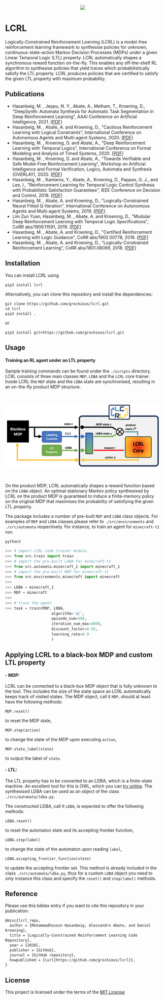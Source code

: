<p align="center">
    <img width="250" src="https://raw.githubusercontent.com/grockious/lcrl/master/assets/lcrl.png">
</p>
<!--- https://i.imgur.com/6Rf2GcE.png --->

# LCRL
Logically-Constrained Reinforcement Learning (LCRL) is a model-free reinforcement learning framework to synthesise
policies for unknown, continuous-state-action Markov Decision Processes (MDPs) under a given Linear Temporal Logic
(LTL) property. LCRL automatically shapes a synchronous reward function on-the-fly. This enables any
off-the-shelf RL algorithm to synthesise policies that yield traces which probabilistically satisfy the LTL property. LCRL produces policies that are certified to satisfy the given LTL property with maximum probability.

## Publications
* Hasanbeig, M. , Jeppu, N. Y., Abate, A., Melham, T., Kroening, D., "DeepSynth: Automata Synthesis for Automatic Task Segmentation in Deep Reinforcement Learning", AAAI Conference on Artificial Intelligence, 2021. [[PDF]](https://arxiv.org/pdf/1911.10244.pdf)
* Hasanbeig, M. , Abate, A. and Kroening, D., "Cautious Reinforcement Learning with Logical Constraints", International Conference on Autonomous Agents and Multi-agent Systems, 2020. [[PDF]](http://ifaamas.org/Proceedings/aamas2020/pdfs/p483.pdf)
* Hasanbeig, M. , Kroening, D. and Abate, A., "Deep Reinforcement Learning with Temporal Logics", International Conference on Formal Modeling and Analysis of Timed Systems, 2020. [[PDF]](https://link.springer.com/content/pdf/10.1007%2F978-3-030-57628-8_1.pdf)
* Hasanbeig, M. , Kroening, D. and Abate, A., "Towards Verifiable and Safe Model-Free Reinforcement Learning", Workshop on Artificial Intelligence and Formal Verification, Logics, Automata and Synthesis (OVERLAY), 2020. [[PDF]](http://ceur-ws.org/Vol-2509/invited.pdf)
* Hasanbeig, M. , Kantaros, Y., Abate, A., Kroening, D., Pappas, G. J., and Lee, I., "Reinforcement Learning for Temporal Logic Control Synthesis with Probabilistic Satisfaction Guarantees", IEEE Conference on Decision and Control, 2019. [[PDF]](https://arxiv.org/pdf/1909.05304.pdf)
* Hasanbeig, M. , Abate, A. and Kroening, D., "Logically-Constrained Neural Fitted Q-Iteration", International Conference on Autonomous Agents and Multi-agent Systems, 2019. [[PDF]](https://arxiv.org/pdf/1809.07823.pdf)
* Lim Zun Yuan, Hasanbeig, M. , Abate, A. and Kroening, D., "Modular Deep Reinforcement Learning with Temporal Logic Specifications", CoRR abs/1909.11591, 2019. [[PDF]](https://arxiv.org/pdf/1909.11591.pdf)
* Hasanbeig, M. , Abate, A. and Kroening, D., "Certified Reinforcement Learning with Logic Guidance", CoRR abs/1902.00778, 2019. [[PDF]](https://arxiv.org/pdf/1902.00778.pdf)
* Hasanbeig, M. , Abate, A. and Kroening, D., "Logically-Constrained Reinforcement Learning", CoRR abs/1801.08099, 2018. [[PDF]](https://arxiv.org/pdf/1801.08099.pdf)

## Installation
You can install LCRL using 
```
pip3 install lcrl
```

Alternatively, you can clone this repository and install the dependencies:
```
git clone https://github.com/grockious/lcrl.git
cd lcrl
pip3 install .
```
or
```
pip3 install git+https://github.com/grockious/lcrl.git
```

## Usage
#### Training an RL agent under an LTL property

Sample training commands can be found under the `./scripts` directory. LCRL consists of three main classes `MDP`, `LDBA` and the `LCRL` core trainer. Inside LCRL the `MDP` state and the `LDBA` state are synchronised, resulting in an on-the-fly product MDP structure.

&nbsp;
<p align="center">
    <img width="650" src="assets/lcrl_overview.png">
</p>
<!--- https://i.imgur.com/uH481P0.png --->
&nbsp;

On the product MDP, LCRL automatically shapes a reward function based on the `LDBA` object. An optimal stationary Markov policy synthesised by LCRL on the product
MDP is guaranteed to induce a finite-memory policy on the original MDP that maximises the probability of satisfying the given LTL property. 

The package includes a number of pre-built `MDP` and `LDBA` class objects. For examples of `MDP` and `LDBA` classes
please refer to `./src/environments` and `./src/automata` respectively. For instance, to train an agent for `minecraft-t1` run:

```
python3
```
```python
>>> # import LCRL code trainer module
>>> from src.train import train
>>> # import the pre-built LDBA for minecraft-t1
>>> from src.automata.minecraft_1 import minecraft_1
>>> # import the pre-built MDP for minecraft-t1
>>> from src.environments.minecraft import minecraft
>>> 
>>> LDBA = minecraft_1
>>> MDP = minecraft
>>> 
>>> # train the agent
>>> task = train(MDP, LDBA,
                     algorithm='ql',
                     episode_num=500,
                     iteration_num_max=4000,
                     discount_factor=0.95,
                     learning_rate=0.9
                     )
```

## Applying LCRL to a black-box MDP and custom LTL property
#### - MDP:
LCRL can be connected to a black-box MDP object that is fully unknown to
the tool. This includes the size of the state space as LCRL automatically keeps track of visited states. The MDP object, call it `MDP`, should at
least have the following methods:
```
MDP.reset()
```
to reset the MDP state,
```
MDP.step(action)
```
to change the state of the MDP upon executing `action`,
```
MDP.state_label(state)
```
to output the label of `state`.

#### - LTL:
The LTL property has to be converted to an LDBA, which is a finite-state machine.
An excellent tool for this is OWL, which you can [try online](https://owl.model.in.tum.de/try/).
The synthesised LDBA can be used as an object of the class `./src/automata/ldba.py`.  

The constructed LDBA, call it `LDBA`, is expected to offer the following methods:
```
LDBA.reset()
```
to reset the automaton state and its accepting frontier function,
```
LDBA.step(label)
```
to change the state of the automaton upon reading `label`,
```
LDBA.accepting_frontier_function(state)
```
to update the accepting frontier set. This method is already included in the class `./src/automata/ldba.py`, thus for a custom `LDBA` object you need to only instance this class and specify the `reset()` and `step(label)` methods.  

## Reference
Please use this bibtex entry if you want to cite this repository in your publication:

```
@misc{lcrl_repo,
  author = {Mohammadhosein Hasanbeig, Alessandro Abate, and Daniel Kroening},
  title = {Logically-Constrained Reinforcement Learning Code Repository},
  year = {2020},
  publisher = {GitHub},
  journal = {GitHub repository},
  howpublished = {\url{https://github.com/grockious/lcrl}},
}
```

## License
This project is licensed under the terms of the [MIT License](/LICENSE)
